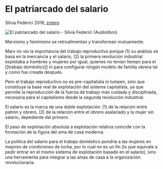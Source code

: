 # El patriarcado del salario
Silvia Federici 2018, [zotero](zotero://select/items/@federici2018)

![El patriarcado del salario - Silvia Federici (Audiolibro)](https://youtu.be/xVR7IU_GKxs)

Marxismo y feminismo se retroalimentan y transforman mutuamente.

Marx no vio la importancia del trabajo reproductivo porque (1) su análisis se basa en la mercancía y el salario, (2) la primera revolución industrial explotaba a hombres y mujeres por igual, quienes no tenían tiempo para el [[trabajo doméstico]] ni para configurar ningún modelo de familia obrera tal y como fue creada después.

Pero el trabajo reproductivo no es pre-capitalista ni lumpen, sino que constituye la base real de explotación del sistema capitalista, ya que permite la reproducción de la fuerza de trabajo más cuidada y disciplinada, necesaria para el capitalismo desde la segunda revolución industrial.

El salario es la marca de una doble explotación: (1) de la relación entre patrón y obrero, (2) de la relación entre el obrero asalariado y la mujer sin salario, depediente del primero.

El paso de explotación absoluta a explotación relativa coincide con la formación de la figura del ama de casa moderna.

La política del salario para el trabajo doméstico pondría a las mujeres en mejores de condiciones de lucha, por lo cual no es un fin (lo que equivale a pedir entrar en el mismo sistema de explotación basado en el salario), sino una herramienta para integrar a las amas de casa a la organización revolucionaria.
